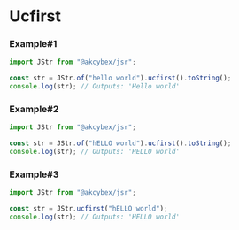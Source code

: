 # Ucfirst

### Example#1

```javascript
import JStr from "@akcybex/jsr";

const str = JStr.of("hello world").ucfirst().toString();
console.log(str); // Outputs: 'Hello world'
```

### Example#2

```javascript
import JStr from "@akcybex/jsr";

const str = JStr.of("hELLO world").ucfirst().toString();
console.log(str); // Outputs: 'HELLO world'
```

### Example#3

```javascript
import JStr from "@akcybex/jsr";

const str = JStr.ucfirst("hELLO world");
console.log(str); // Outputs: 'HELLO world'
```
